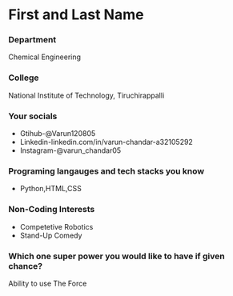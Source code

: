 # First and Last Name

### Department
Chemical Engineering

### College
National Institute of Technology, Tiruchirappalli
### Your socials
- Gtihub-@Varun120805
- Linkedin-linkedin.com/in/varun-chandar-a32105292
- Instagram-@varun_chandar05

### Programing langauges and tech stacks you know
- Python,HTML,CSS

### Non-Coding Interests
- Competetive Robotics
- Stand-Up Comedy

### Which one super power you would like to have if given chance?
Ability to use The Force
